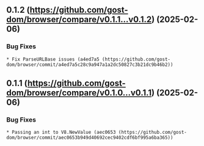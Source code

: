 ## 0.1.2 (https://github.com/gost-dom/browser/compare/v0.1.1...v0.1.2) (2025-02-06)

### Bug Fixes

    * Fix ParseURLBase issues (a4ed7a5 (https://github.com/gost-dom/browser/commit/a4ed7a5c28c9a947a1a2dc50827c3b21dc9b46b2))

## 0.1.1 (https://github.com/gost-dom/browser/compare/v0.1.0...v0.1.1) (2025-02-06)

### Bug Fixes

    * Passing an int to V8.NewValue (aec0653 (https://github.com/gost-dom/browser/commit/aec0653b949d40692cec9402cdf6bf995a6ba365))


